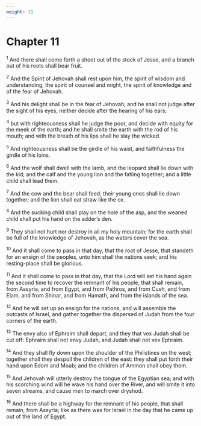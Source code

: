 ```yaml
---
weight: 11
---
```


# Chapter 11

<sup>1</sup> And there shall come forth a shoot out of the stock of Jesse, and a branch out of his roots shall bear fruit. 

<sup>2</sup> And the Spirit of Jehovah shall rest upon him, the spirit of wisdom and understanding, the spirit of counsel and might, the spirit of knowledge and of the fear of Jehovah. 

<sup>3</sup> And his delight shall be in the fear of Jehovah; and he shall not judge after the sight of his eyes, neither decide after the hearing of his ears; 

<sup>4</sup> but with righteousness shall he judge the poor, and decide with equity for the meek of the earth; and he shall smite the earth with the rod of his mouth; and with the breath of his lips shall he slay the wicked. 

<sup>5</sup> And righteousness shall be the girdle of his waist, and faithfulness the girdle of his loins. 

<sup>6</sup> And the wolf shall dwell with the lamb, and the leopard shall lie down with the kid; and the calf and the young lion and the fatling together; and a little child shall lead them. 

<sup>7</sup> And the cow and the bear shall feed; their young ones shall lie down together; and the lion shall eat straw like the ox. 

<sup>8</sup> And the sucking child shall play on the hole of the asp, and the weaned child shall put his hand on the adder’s den. 

<sup>9</sup> They shall not hurt nor destroy in all my holy mountain; for the earth shall be full of the knowledge of Jehovah, as the waters cover the sea. 

<sup>10</sup> And it shall come to pass in that day, that the root of Jesse, that standeth for an ensign of the peoples, unto him shall the nations seek; and his resting-place shall be glorious. 

<sup>11</sup> And it shall come to pass in that day, that the Lord will set his hand again the second time to recover the remnant of his people, that shall remain, from Assyria, and from Egypt, and from Pathros, and from Cush, and from Elam, and from Shinar, and from Hamath, and from the islands of the sea. 

<sup>12</sup> And he will set up an ensign for the nations, and will assemble the outcasts of Israel, and gather together the dispersed of Judah from the four corners of the earth. 

<sup>13</sup> The envy also of Ephraim shall depart, and they that vex Judah shall be cut off: Ephraim shall not envy Judah, and Judah shall not vex Ephraim. 

<sup>14</sup> And they shall fly down upon the shoulder of the Philistines on the west; together shall they despoil the children of the east: they shall put forth their hand upon Edom and Moab; and the children of Ammon shall obey them. 

<sup>15</sup> And Jehovah will utterly destroy the tongue of the Egyptian sea; and with his scorching wind will he wave his hand over the River, and will smite it into seven streams, and cause men to march over dryshod. 

<sup>16</sup> And there shall be a highway for the remnant of his people, that shall remain, from Assyria; like as there was for Israel in the day that he came up out of the land of Egypt. 


